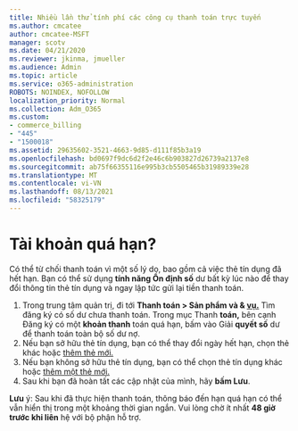 ```yaml
---
title: Nhiều lần thử tính phí các công cụ thanh toán trực tuyến
ms.author: cmcatee
author: cmcatee-MSFT
manager: scotv
ms.date: 04/21/2020
ms.reviewer: jkinma, jmueller
ms.audience: Admin
ms.topic: article
ms.service: o365-administration
ROBOTS: NOINDEX, NOFOLLOW
localization_priority: Normal
ms.collection: Adm_O365
ms.custom:
- commerce_billing
- "445"
- "1500018"
ms.assetid: 29635602-3521-4663-9d85-d111f85b3a19
ms.openlocfilehash: bd0697f9dc6d2f2e46c6b903827d26739a2137e8
ms.sourcegitcommit: ab75f66355116e995b3cb5505465b31989339e28
ms.translationtype: MT
ms.contentlocale: vi-VN
ms.lasthandoff: 08/13/2021
ms.locfileid: "58325179"
---
```

# <a name="past-due-account"></a>Tài khoản quá hạn?

Có thể từ chối thanh toán vì một số lý do, bao gồm cả việc thẻ tín dụng đã hết hạn. Bạn có thể sử dụng **tính năng Ổn định số** dư bất kỳ lúc nào để thay đổi thông tin thẻ tín dụng và ngay lập tức gửi lại tiền thanh toán.

1. Trong trung tâm quản trị, đi tới **Thanh toán > Sản phẩm và & [vụ.](https://go.microsoft.com/fwlink/p/?linkid=842054)**
Tìm đăng ký có số dư chưa thanh toán. Trong mục Thanh **toán,** bên cạnh Đăng ký có một **khoản thanh** toán quá hạn, bấm vào Giải **quyết số** dư để thanh toán toàn bộ số dư nợ.
2. Nếu bạn sở hữu thẻ tín dụng, bạn có thể thay đổi ngày hết hạn, chọn thẻ khác hoặc [thêm thẻ mới.](https://docs.microsoft.com/microsoft-365/commerce/billing-and-payments/manage-payment-methods)
3. Nếu bạn không sở hữu thẻ tín dụng, bạn có thể chọn thẻ tín dụng khác hoặc [thêm một thẻ mới.](https://docs.microsoft.com/microsoft-365/commerce/billing-and-payments/manage-payment-methods)
4. Sau khi bạn đã hoàn tất các cập nhật của mình, hãy **bấm Lưu**.

**Lưu** ý: Sau khi đã thực hiện thanh toán, thông báo đến hạn quá hạn có thể vẫn hiển thị trong một khoảng thời gian ngắn. Vui lòng chờ ít nhất **48 giờ trước khi liên** hệ với bộ phận hỗ trợ.
